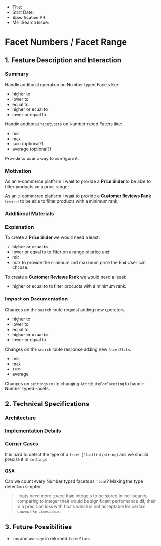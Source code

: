 - Title:
- Start Date:
- Specification PR:
- MeiliSearch Issue: 

# Facet Numbers / Facet Range

## 1. Feature Description and Interaction

### Summary

Handle additonal operation on Number typed Facets like:
- higher to
- lower to
- equal to
- higher or equal to
- lower or equal to

Handle additonal `facetStats` on Number typed Facets like:
- min
- max
- sum (optional?)
- average (optional?)

Provide to user a way to configure it.

### Motivation

As an e-commerce platform I want to provide a **Price Slider** to be able to filter products on a price range;

As an e-commerce platform I want to provide a **Customer Reviews Rank** (`★★★☆☆`) to be able to filter products with a minimum rank;

### Additional Materials
### Explanation

To create a **Price Slider** we would need a least:
- higher or equal to
- lower or equal to
to filter on a range of price and:
- min
- max
to provide the minimum and maximum price the End User can choose.

To create a **Customer Reviews Rank** we would need a least:
- higher or equal to
to filter products with a minimum rank.

### Impact on Documentation

Changes on the `search` route request adding new operators:
- higher to
- lower to
- equal to
- higher or equal to
- lower or equal to


Changes on the `search` route response adding new `facetStats`:
- min
- max
- sum
- average

Changes on `settings` route changing `AttributeForFaceting` to handle Number typed Facets.

## 2. Technical Specifications

### Architecture
### Implementation Details
### Corner Cases

It is hard to detect the type of a `facet` (`float`/`int`/`string`) and we should precise it in `settings`

#### Q&A

Can we count every Number typed facets as `float`? Making the type detection simplier.
> floats need more space than integers to be stored in meilisearch,
> comparing to integer their would be significant performance dif,
> their is a precision loss with floats which is not acceptable for certain cases like `timestamps`

## 3. Future Possibilities

- `sum` and `average` in returned `facetStats`